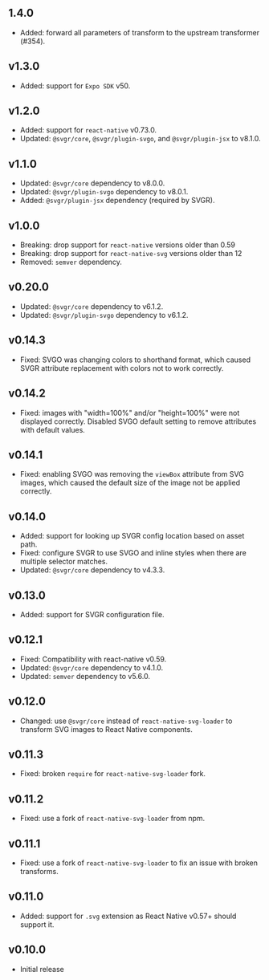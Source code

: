## 1.4.0

- Added: forward all parameters of transform to the upstream transformer (#354).

## v1.3.0

- Added: support for `Expo SDK` v50.

## v1.2.0

- Added: support for `react-native` v0.73.0.
- Updated: `@svgr/core`, `@svgr/plugin-svgo`, and `@svgr/plugin-jsx` to v8.1.0.

## v1.1.0

- Updated: `@svgr/core` dependency to v8.0.0.
- Updated: `@svgr/plugin-svgo` dependency to v8.0.1.
- Added: `@svgr/plugin-jsx` dependency (required by SVGR).

## v1.0.0

- Breaking: drop support for `react-native` versions older than 0.59
- Breaking: drop support for `react-native-svg` versions older than 12
- Removed: `semver` dependency.

## v0.20.0

- Updated: `@svgr/core` dependency to v6.1.2.
- Updated: `@svgr/plugin-svgo` dependency to v6.1.2.

## v0.14.3

- Fixed: SVGO was changing colors to shorthand format, which caused SVGR attribute replacement with colors not to work correctly.

## v0.14.2

- Fixed: images with "width=100%" and/or "height=100%" were not displayed correctly. Disabled SVGO default setting to remove attributes with default values.

## v0.14.1

- Fixed: enabling SVGO was removing the `viewBox` attribute from SVG images, which caused the default size of the image not be applied correctly.

## v0.14.0

- Added: support for looking up SVGR config location based on asset path.
- Fixed: configure SVGR to use SVGO and inline styles when there are multiple selector matches.
- Updated: `@svgr/core` dependency to v4.3.3.

## v0.13.0

- Added: support for SVGR configuration file.

## v0.12.1

- Fixed: Compatibility with react-native v0.59.
- Updated: `@svgr/core` dependency to v4.1.0.
- Updated: `semver` dependency to v5.6.0.

## v0.12.0

- Changed: use `@svgr/core` instead of `react-native-svg-loader` to transform SVG images to React Native components.

## v0.11.3

- Fixed: broken `require` for `react-native-svg-loader` fork.

## v0.11.2

- Fixed: use a fork of `react-native-svg-loader` from npm.

## v0.11.1

- Fixed: use a fork of `react-native-svg-loader` to fix an issue with broken transforms.

## v0.11.0

- Added: support for `.svg` extension as React Native v0.57+ should support it.

## v0.10.0

- Initial release
